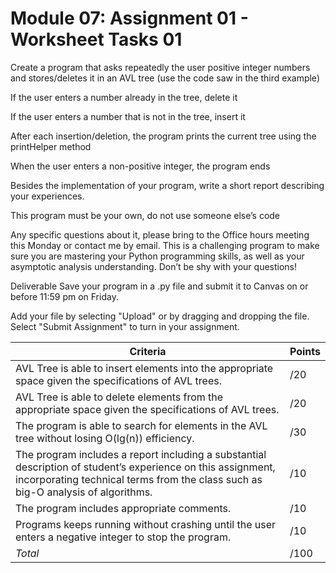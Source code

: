 # Module 07: Assignment 01 - Worksheet Tasks 01

Create a program that asks repeatedly the user positive integer numbers and stores/deletes it in an AVL tree (use the code saw in the third example)

If the user enters a number already in the tree, delete it

If the user enters a number that is not in the tree, insert it

After each insertion/deletion, the program prints the current tree using the printHelper method

When the user enters a non-positive integer, the program ends

Besides the implementation of your program, write a short report describing your experiences.

 

This program must be your own, do not use someone else’s code

Any specific questions about it, please bring to the Office hours meeting this Monday or contact me by email. This is a challenging program to make sure you are mastering your Python programming skills, as well as your asymptotic analysis understanding. Don’t be shy with your questions!

Deliverable
Save your program in a .py file and submit it to Canvas on or before 11:59 pm on Friday.

Add your file by selecting "Upload" or by dragging and dropping the file.
Select "Submit Assignment" to turn in your assignment.


| Criteria  | Points |
| ------------- | ------------- |
| AVL Tree is able to insert elements into the appropriate space given the specifications of AVL trees.  | /20  |
| AVL Tree is able to delete elements from the appropriate space given the specifications of AVL trees.  | /20  |
| The program is able to search for elements in the AVL tree without losing O(lg(n)) efficiency. | /30  |
| The program includes a report including a substantial description of student’s experience on this assignment, incorporating technical terms from the class such as big-O analysis of algorithms. | /10  |
| The program includes appropriate comments. | /10  |
| Programs keeps running without crashing until the user enters a negative integer to stop the program.  | /10  |
| *Total* | /100  |
